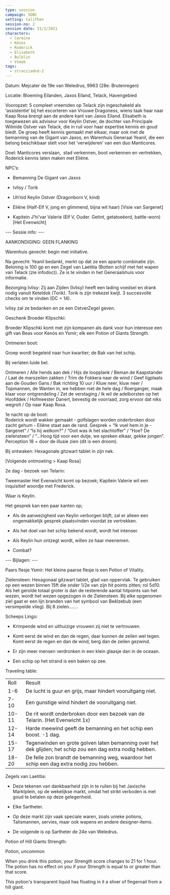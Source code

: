 ```yaml
---
type: session
campaign: SDBC
setting: Califhen
session-no: 2
session date: 31/1/2021
characters:
  - Carmine
  - Kénos
  - Roderick
  - Elisabeth
  - Bulblin
  - Vimak
tags:
  - stracciadnd-2
---
```

Datum: Mejcater de 19e van Weledrus, 9963 (28e: Brutenregen)

Locatie: Bloeming Eilanden, Jaxos Eiland, Telack, Havengebied

Vooropzet: 5 compleet vreemden op Telack zijn ingeschakeld als ‘assistentie’ bij het escorteren van Vrouwe Dragoness, wiens taak haar naar Kaap Rosa brengt aan de andere kant van Jaxos Eiland. Elisabeth is toegewezen als adviseur voor Keylin Ostver, de dochter van Principale Wilmide Ostver van Telack, die in ruil voor haar expertise kennis en goud biedt. De groep heeft kennis gemaakt met elkaar, maar ook met de bemanning van de Gigant van Jaxos, en Warenhuis Generaal Yeanil, die een belong beschikbaar stelt voor het ‘verwijderen’ van een duo Manticores.

Doel: Manticores verslaan,  stad verkennen, boot verkennen en vertrekken, Roderick kennis laten maken met Eliëne.

NPC’s: 

- Bemanning De Gigant van Jaxos
    
- Ivlisy / Torik
    
- Uh’nid Keylin Ostver (Dragonborn V, kind)
    
- Eliëne (Half-Elf V, jong en glimmend, bijna wit haar) [Visie van Sargenet]
    
- Kapitein J’hi’var Valerie (Elf V, Ouder. Getint, getatoeëerd, battle-worn)[Het Evenwicht]
    

  

--- Sessie info: ---

AANKONDIGING: GEEN FLANKING

  

Warenhuis gevecht: begin met initiative.

Na gevecht: Yeanil bedankt, merkt op dat ze een aparte combinatie zijn. Beloning is 100 gp en een Zegel van Laetitia (Botten schijf met het wapen van Telack (zie infodoc)). Ze is te vinden in het Generaalshuis voor informatie.

  

Bezorging Ivlisy: Zij aan Zijden (Ivlisy) heeft een lading voedsel en drank nodig vanuit Keteldok (Torik). Torik is zijn trekezel kwijt. 3 succesvolle checks om te vinden (DC = 14).

Ivlisy zal ze bedanken en ze een OstverZegel geven.

  

Geschenk Broeder Klipschki:

Broeder Klipschki komt met zijn kompanen als dank voor hun interesse een gift van Beas voor Kenós en Ysmir; elk een Potion of Giants Strength.

  

Ontmeren boot:

Groep wordt begeleid naar hun kwartier; de Bak van het schip.

Bij verlaten luide bel.

Ontmeren / Alle hends aan dek / Hijs de loopplank / Beman de Kaapstander / Laat de marszeilen zakken / Trim de Fokkera naar de wind / Geef ligplaats aan de Gouden Gans / Bak richting 10 uur / Kluw neer, kluw neer / Topmannen, de Wanten in, we hebben niet de hele dag / Roerganger, maak klaar voor ontgrendeling / Zet de verstaging / Ik wil de adelborsten op het Hoofddek / Hofmeester Danert, bevestig de voorraad, zorg ervoor dat niks wegrolt / Op naar Kaap Rosa.

  
  
  
  

1e nacht op de boot:  
Roderick wordt wakker gemaakt - golfslagen worden onderbroken door zacht gehum - Eliëne staat aan de rand. Gesprek = “Ik voel hem in je - Sargenet” / “Is hij welkom?” / “Ooit was ik het slachtoffer” / “Hoe? De zielensteen” / “...Hoog tijd voor een dutje, we spreken elkaar, gekke jongen”.  
Perception 18 = door de illusie zien (dit is een droom).

Bij ontwaken: Hexagonale gitzwart tablet in zijn nek.

[Volgende ontmoeting > Kaap Rosa]

  

2e dag - bezoek van Telarin:

Tweemaster Het Evenwicht komt op bezoek; Kapitein Valerie wil een inquisitief woordje met Frederick. 

Waar is Keylin.

Het gesprek kan een paar kanten op; 

- Als de aanwezigheid van Keylin verborgen blijft, zal er alleen een ongemakkelijk gesprek plaatsvinden voordat ze vertrekken.
    
- Als het doel van het schip bekend wordt, wordt het intenser.
    
- Als Keylin hun ontzegt wordt, willen ze haar meenemen.
    
- Combat?
    

  

--- Bijlagen: ---

Paars flesje Ysmir: Het kleine paarse flesje is een Potion of Vitality.

  

Zielensteen: Hexagonaal gitzwart tablet, glad van oppervlak. Te gebruiken op een wezen binnen 15ft die onder 1/2e van zijn hit points zitten; rol 5d10. Als het gerolde totaal groter is dan de resterende aantal hitpoints van het wezen, wordt het wezen opgezogen in de Zielensteen. Bij elke opgenomen ziel gaat er een lijn branden van het symbool van Beëlzebub (een versimpelde vlieg). Bij 8 zielen…….

  

Scheeps Lingo:

- Krimpende wind en uithuizige vrouwen zij niet te vertrouwen.
    
- Komt eerst de wind en dan de regen, daar kunnen de zeilen wel tegen. Komt eerst de regen en dan de wind, berg dan de zeilen gezwind.
    
- Er zijn meer mensen verdronken in een klein glaasje dan in de oceaan.
    
- Een schip op het strand is een baken op zee.
    

Traveling table:

|   |   |
|---|---|
|Roll|Result|
|1-6|De lucht is guur en grijs, maar hindert vooruitgang niet.|
|7-10|Een gunstige wind hindert de vooruitgang niet.|
|10-11|De rit wordt onderbroken door een bezoek van de Telarin. (Het Evenwicht 1x)|
|12-14|Harde meewind geeft de bemanning en het schip een boost. -1 dag.|
|15-17|Tegenwinden en grote golven laten bemanning over het dek glijden; het schip zou een dag extra nodig hebben.|
|18-20|De felle zon brandt de bemanning weg, waardoor het schip een dag extra nodig zou hebben.|

Zegels van Laetitia:

- Deze tekenen van dankbaarheid zijn in te ruilen bij het Jaxische Marktplein, op de wekelijkse markt, omdat het strikt verboden is met goud te betalen op deze gelegenheid. 
    
- Elke Sartheter.
    
- Op deze markt zijn vaak speciale waren, zoals unieke potions, Talismannen, servies, maar ook wapens en andere designer-items.
    
- De volgende is op Sartheter de 24e van Weledrus.
    

  

Potion of Hill Giants Strength:

Potion, uncommon

When you drink this potion, your Strength score changes to 21 for 1 hour. The potion has no effect on you if your Strength is equal to or greater than that score.

This potion's transparent liquid has floating in it a sliver of fingernail from a hill giant.
